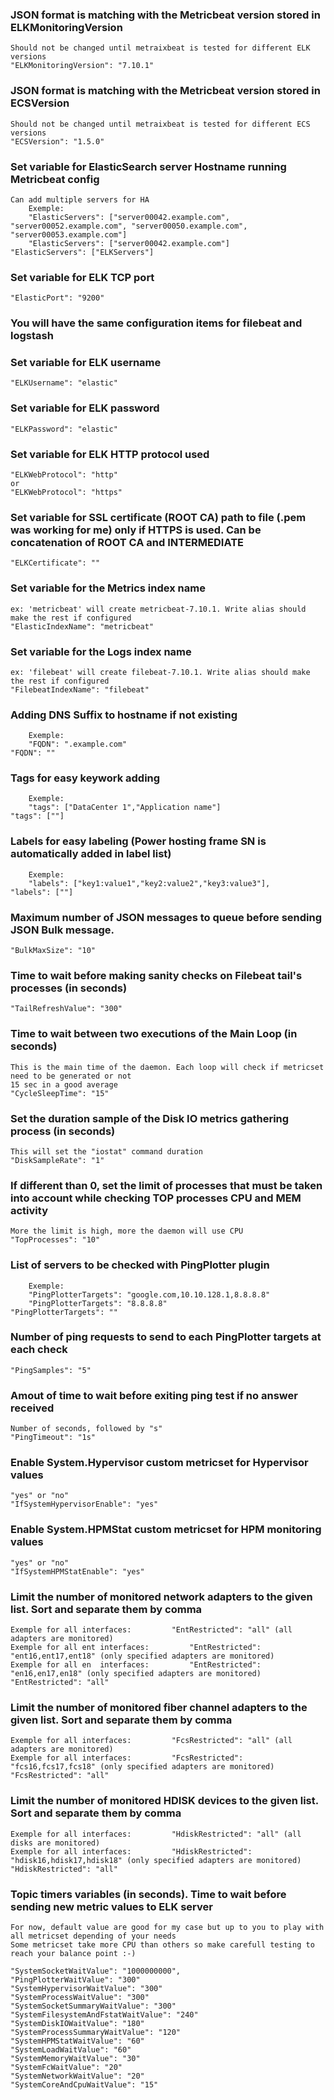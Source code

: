 ### JSON format is matching with the Metricbeat version stored in ELKMonitoringVersion
	Should not be changed until metraixbeat is tested for different ELK versions
	"ELKMonitoringVersion": "7.10.1"


### JSON format is matching with the Metricbeat version stored in ECSVersion
	Should not be changed until metraixbeat is tested for different ECS versions
	"ECSVersion": "1.5.0"


### Set variable for ElasticSearch server Hostname running Metricbeat config
	Can add multiple servers for HA
		Exemple:
		"ElasticServers": ["server00042.example.com", "server00052.example.com", "server00050.example.com", "server00053.example.com"]
		"ElasticServers": ["server00042.example.com"]
	"ElasticServers": ["ELKServers"]

### Set variable for ELK TCP port
	"ElasticPort": "9200"
	
	
### You will have the same configuration items for filebeat and logstash


### Set variable for ELK username
	"ELKUsername": "elastic"


### Set variable for ELK password
	"ELKPassword": "elastic"


### Set variable for ELK HTTP protocol used
	"ELKWebProtocol": "http"
	or
	"ELKWebProtocol": "https"


### Set variable for SSL certificate (ROOT CA) path to file (.pem was working for me) only if HTTPS is used. Can be concatenation of ROOT CA and INTERMEDIATE
	"ELKCertificate": ""


### Set variable for the Metrics index name
	ex: 'metricbeat' will create metricbeat-7.10.1. Write alias should make the rest if configured
	"ElasticIndexName": "metricbeat"


### Set variable for the Logs index name
	ex: 'filebeat' will create filebeat-7.10.1. Write alias should make the rest if configured
	"FilebeatIndexName": "filebeat"


### Adding DNS Suffix to hostname if not existing
		Exemple:
		"FQDN": ".example.com"
	"FQDN": ""


### Tags for easy keywork adding
		Exemple:
		"tags": ["DataCenter 1","Application name"]
	"tags": [""]
	

### Labels for easy labeling (Power hosting frame SN is automatically added in label list)
		Exemple:
		"labels": ["key1:value1","key2:value2","key3:value3"],
	"labels": [""]
	
	
### Maximum number of JSON messages to queue before sending JSON Bulk message. 
	"BulkMaxSize": "10"


### Time to wait before making sanity checks on Filebeat tail's processes (in seconds)
	"TailRefreshValue": "300"


### Time to wait between two executions of the Main Loop (in seconds)
	This is the main time of the daemon. Each loop will check if metricset need to be generated or not
	15 sec in a good average
	"CycleSleepTime": "15"


### Set the duration sample of the Disk IO metrics gathering process (in seconds)
	This will set the "iostat" command duration
	"DiskSampleRate": "1"


### If different than 0, set the limit of processes that must be taken into account while checking TOP processes CPU and MEM activity
	More the limit is high, more the daemon will use CPU
	"TopProcesses": "10"
	

### List of servers to be checked with PingPlotter plugin
		Exemple:
		"PingPlotterTargets": "google.com,10.10.128.1,8.8.8.8"
		"PingPlotterTargets": "8.8.8.8"
	"PingPlotterTargets": ""


### Number of ping requests to send to each PingPlotter targets at each check
	"PingSamples": "5"


### Amout of time to wait before exiting ping test if no answer received
	Number of seconds, followed by "s"
	"PingTimeout": "1s"


### Enable System.Hypervisor custom metricset for Hypervisor values
	"yes" or "no"
	"IfSystemHypervisorEnable": "yes"


### Enable System.HPMStat custom metricset for HPM monitoring values
	"yes" or "no"
	"IfSystemHPMStatEnable": "yes"


### Limit the number of monitored network adapters to the given list. Sort and separate them by comma
	Exemple for all interfaces: 		"EntRestricted": "all" (all adapters are monitored)
	Exemple for all ent interfaces: 		"EntRestricted": "ent16,ent17,ent18" (only specified adapters are monitored)
	Exemple for all en  interfaces: 		"EntRestricted": "en16,en17,en18" (only specified adapters are monitored)
	"EntRestricted": "all"


### Limit the number of monitored fiber channel adapters to the given list. Sort and separate them by comma
	Exemple for all interfaces: 		"FcsRestricted": "all" (all adapters are monitored)
	Exemple for all interfaces: 		"FcsRestricted": "fcs16,fcs17,fcs18" (only specified adapters are monitored)
	"FcsRestricted": "all"


### Limit the number of monitored HDISK devices to the given list. Sort and separate them by comma
	Exemple for all interfaces: 		"HdiskRestricted": "all" (all disks are monitored)
	Exemple for all interfaces: 		"HdiskRestricted": "hdisk16,hdisk17,hdisk18" (only specified adapters are monitored)
	"HdiskRestricted": "all"
	

### Topic timers variables (in seconds). Time to wait before sending new metric values to ELK server
	For now, default value are good for my case but up to you to play with all metricset depending of your needs
	Some metricset take more CPU than others so make carefull testing to reach your balance point :-)
	
	"SystemSocketWaitValue": "1000000000",	
	"PingPlotterWaitValue": "300"
	"SystemHypervisorWaitValue": "300"
	"SystemProcessWaitValue": "300"
	"SystemSocketSummaryWaitValue": "300"
	"SystemFilesystemAndFstatWaitValue": "240"
	"SystemDiskIOWaitValue": "180"
	"SystemProcessSummaryWaitValue": "120"
	"SystemHPMStatWaitValue": "60"
	"SystemLoadWaitValue": "60"
	"SystemMemoryWaitValue": "30"
	"SystemFcWaitValue": "20"
	"SystemNetworkWaitValue": "20"
	"SystemCoreAndCpuWaitValue": "15"

